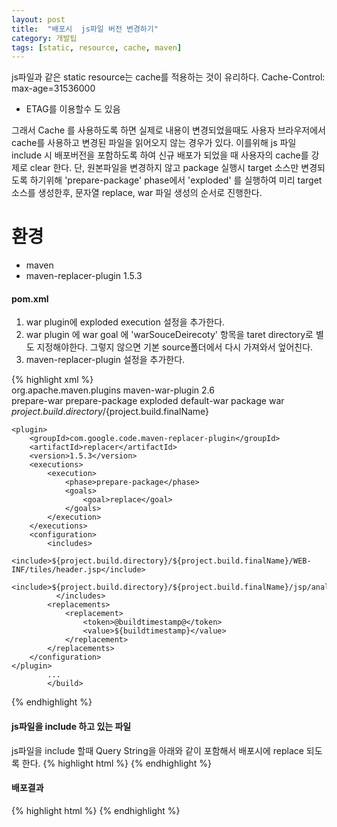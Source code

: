 ```yaml
---
layout: post
title:  "배포시  js파일 버전 변경하기"
category: 개발팁
tags: [static, resource, cache, maven]
---
```

js파일과 같은 static resource는 cache를 적용하는 것이 유리하다.
Cache-Control: max-age=31536000‬

* ETAG를 이용할수 도 있음

그래서 Cache 를 사용하도록 하면 실제로 내용이 변경되었을때도 사용자 브라우저에서 cache를 사용하고 변경된 파일을 읽어오지 않는 경우가 있다.
이를위해  js 파일 include 시 배포버전을 포함하도록 하여 신규 배포가 되었을 때 사용자의  cache를  강제로 clear 한다.
단, 원본파일을 변경하지 않고  package 실행시 target 소스만 변경되도록 하기위해  'prepare-package' phase에서  'exploded'  를 실행하여 미리  target 소스를 생성한후, 문자열 replace,  war 파일 생성의 순서로 진행한다.


# 환경
* maven
* maven-replacer-plugin 1.5.3

####  pom.xml
1.  war  plugin에  exploded execution 설정을 추가한다.
2.  war plugin 에  war  goal 에 'warSouceDeirecoty' 항목을 taret directory로 별도 지정해야한다. 그렇지 않으면 기본 source폴더에서 다시 가져와서 엎어친다.
3. maven-replacer-plugin 설정을 추가한다.

 {% highlight xml %}
<build>        	
	<plugin>
		<groupId>org.apache.maven.plugins</groupId>
		<artifactId>maven-war-plugin</artifactId>
		 <version>2.6</version>
		<executions>
				<execution>			       
	            <id>prepare-war</id>
	            <phase>prepare-package</phase>
	            <goals>
	                <goal>exploded</goal>
	            </goals>
	     </execution>
	    <execution>
	           <id>default-war</id>
	           <phase>package</phase>
	           <goals>
	               <goal>war</goal>
	           </goals>
	           <configuration>
	               <warSourceDirectory>${project.build.directory}/${project.build.finalName}</warSourceDirectory>
	           </configuration>
	       </execution>
	    </executions>
	</plugin>
			
	<plugin>
	    <groupId>com.google.code.maven-replacer-plugin</groupId>
	    <artifactId>replacer</artifactId>
	    <version>1.5.3</version>
	    <executions>
	        <execution>
	            <phase>prepare-package</phase>
	            <goals>
	                <goal>replace</goal>
	            </goals>
	        </execution>
	    </executions>
	    <configuration>
	        <includes>
	            <include>${project.build.directory}/${project.build.finalName}/WEB-INF/tiles/header.jsp</include>
	            <include>${project.build.directory}/${project.build.finalName}/jsp/analysis/currentStatus.jsp</include>
	          </includes>
	        <replacements>
	            <replacement>
	                <token>@buildtimestamp@</token>
	                <value>${buildtimestamp}</value>
	            </replacement>
	        </replacements>
	    </configuration>
	</plugin>
			...
			</build>
{% endhighlight %}
	
#### js파일을 include 하고 있는 파일
js파일을 include 할때 Query String을 아래와 같이 포함해서 배포시에 replace 되도록 한다.
{% highlight html %}
	<script src="/js/common.js?v=@buildtimestamp@"></script>
{% endhighlight %}
  
#### 배포결과
{% highlight html %}
	<script src="/js/common.js?v=20170201061416"></script>
{% endhighlight %}	 
